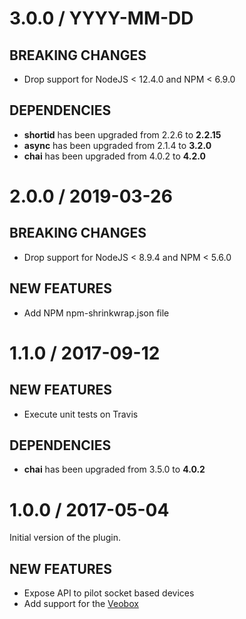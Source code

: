 # 3.0.0 / YYYY-MM-DD

## BREAKING CHANGES

- Drop support for NodeJS &lt; 12.4.0 and NPM &lt; 6.9.0

## DEPENDENCIES

- **shortid** has been upgraded from 2.2.6 to **2.2.15**
- **async** has been upgraded from 2.1.4 to **3.2.0**
- **chai** has been upgraded from 4.0.2 to **4.2.0**

# 2.0.0 / 2019-03-26

## BREAKING CHANGES

- Drop support for NodeJS &lt; 8.9.4 and NPM &lt; 5.6.0

## NEW FEATURES

- Add NPM npm-shrinkwrap.json file

# 1.1.0 / 2017-09-12

## NEW FEATURES

- Execute unit tests on Travis

## DEPENDENCIES

- **chai** has been upgraded from 3.5.0 to **4.0.2**

# 1.0.0 / 2017-05-04

Initial version of the plugin.

## NEW FEATURES

- Expose API to pilot socket based devices
- Add support for the [Veobox](http://www.veo-labs.com/veobox)
